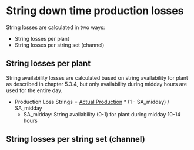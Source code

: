 # String down time production losses

String losses are calculated in two ways:
- String losses per plant
- String losses per string set (channel)

## String losses per plant
String availability losses are calculated based on string availability for plant as described in chapter 5.3.4, but only availability during midday hours are used for the entire day.
- Production Loss Strings = [Actual Production](../../Yield%20and%20Weather/Actual%20Production/Actual%20Production.md) * (1 - SA_midday) / SA_midday
    - SA_midday: String availability (0-1) for plant during midday 10-14 hours

## String losses per string set (channel)
